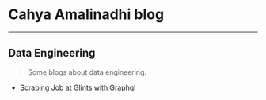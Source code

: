 # Cahya Amalinadhi blog

---

## Data Engineering

> Some blogs about data engineering.

* [Scraping Job at Glints with Graphql](docs/data_engineering/scraping_job_glints.md)